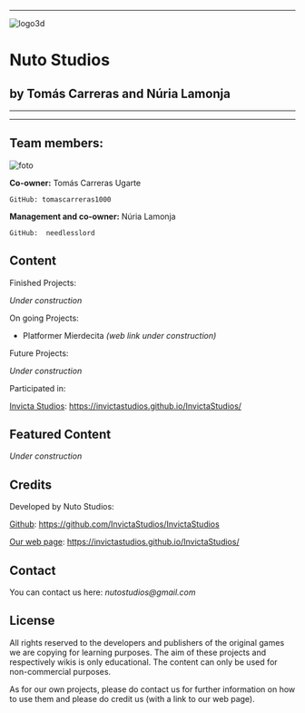 ﻿


***

![logo3d](https://user-images.githubusercontent.com/53520824/64163661-f9c2cc80-ce41-11e9-93af-c0a32836fabf.png)


# Nuto Studios
## by Tomás Carreras and Núria Lamonja


***

***


## Team members:



![foto](https://user-images.githubusercontent.com/45202050/54494645-dd0afa80-48dc-11e9-9ecb-0e7b0ffe4e87.png)



**Co-owner:** Tomás Carreras Ugarte

	GitHub: tomascarreras1000

**Management and co-owner:** Núria Lamonja

	GitHub:	 needlesslord



## Content

Finished Projects:

_Under construction_


On going Projects:

- Platformer Mierdecita _(web link under construction)_


Future Projects:

_Under construction_


Participated in:

[Invicta Studios](https://invictastudios.github.io/InvictaStudios/): https://invictastudios.github.io/InvictaStudios/


## Featured Content


_Under construction_



## Credits


Developed by Nuto Studios:

[Github](https://github.com/InvictaStudios/InvictaStudios): https://github.com/InvictaStudios/InvictaStudios

[Our web page](https://invictastudios.github.io/InvictaStudios/): https://invictastudios.github.io/InvictaStudios/



## Contact


You can contact us here: _nutostudios@gmail.com_



## License


All rights reserved to the developers and publishers of the original games we are copying for learning purposes. The aim of these projects and respectively wikis is only educational. The content can only be used for non-commercial purposes.

As for our own projects, please do contact us for further information on how to use them and please do credit us (with a link to our web page).

